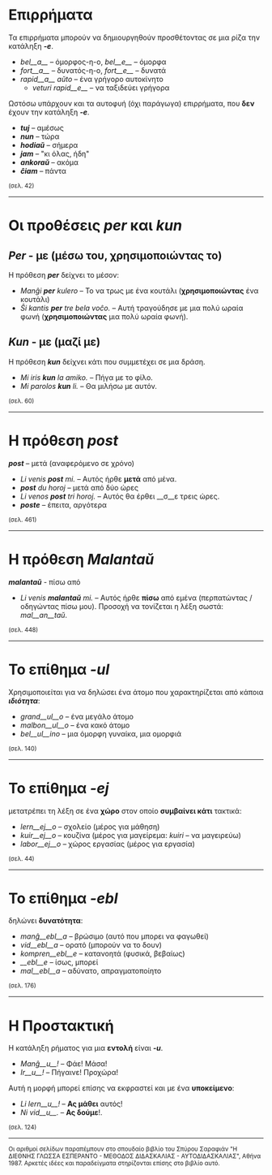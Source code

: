 # __Επιρρήματα__  
  
Τα επιρρήματα μπορούν να δημιουργηθούν προσθέτοντας σε μια ρίζα την κατάληξη *__-e__*.  
  
- *bel__a__* – όμορφος-η-ο, *bel__e__* – όμορφα
- *fort__a__* – δυνατός-η-ο, *fort__e__* – δυνατά
- *rapid__a__ aŭto* – ένα γρήγορο αυτοκίνητο
	- *veturi rapid__e__* – να ταξιδεύει γρήγορα

Ωστόσω υπάρχουν και τα αυτοφυή (όχι παράγωγα) επιρρήματα, που __δεν__ έχουν την κατάληξη *__-e__*.  

- *__tuj__* – αμέσως
- *__nun__* – τώρα
- *__hodiaŭ__* – σήμερα
- *__jam__* – "κι όλας, ήδη"
- *__ankoraŭ__* – ακόμα
- *__ĉiam__* – πάντα

<sub>(σελ. 42)</sub>

---

# Οι προθέσεις *__per__* και *__kun__* 

## *__Per__* - με (μέσω του, χρησιμοποιώντας το)

Η πρόθεση *__per__* δείχνει το μέσον:  
  
- *Manĝi __per__ kulero* – Το να τρως με ένα κουτάλι (__χρησιμοποιώντας__ ένα κουτάλι)
- *Ŝi kantis __per__ tre bela voĉo.* – Αυτή τραγούδησε με μια πολύ ωραία φωνή (__χρησιμοποιώντας__ μια πολύ ωραία φωνή).
 
## *__Kun__* - με (μαζί με)        

Η πρόθεση *__kun__* δείχνει κάτι που συμμετέχει σε μια δράση.  
  
- *Mi iris __kun__ la amiko.*    – Πήγα με το φίλο.
- *Mi parolos __kun__ li.*       – Θα μιλήσω με αυτόν.

<sub>(σελ. 60)</sub>

---

# Η πρόθεση *__post__* 

*__post__* – μετά (αναφερόμενο σε χρόνο)

- *Li venis __post__ mi.*   – Αυτός ήρθε __μετά__ από μένα.
- *__post__ du horoj* – μετά από δύο ώρες
- *Li venos __post__ tri horoj.* – Αυτός θα έρθει __σ__ε τρεις ώρες.
- *__poste__* – έπειτα, αργότερα

<sub>(σελ. 461)</sub>

---
# Η πρόθεση *__Malantaŭ__* 

*__malantaŭ__* - πίσω από

- *Li venis __malantaŭ__ mi.* – Αυτός ήρθε __πίσω__ από εμένα (περπατώντας / οδηγώντας πίσω μου).
Προσοχή να τονίζεται η λέξη σωστά: *mal__an__taŭ*. 

<sub>(σελ. 448)</sub>

--- 
# Το επίθημα *__-ul__* 

Χρησιμοποιείται για να δηλώσει ένα άτομο που χαρακτηρίζεται από κάποια *__ιδιότητα__*:

- *grand__ul__o*  – ένα μεγάλο άτομο
- *malbon__ul__o* – ένα κακό άτομο
- *bel__ul__ino*  – μια όμορφη γυναίκα, μια ομορφιά

<sub>(σελ. 140)</sub>

---
# Το επίθημα *__-ej__* 

μετατρέπει τη λέξη σε ένα __χώρο__ στον οποίο __συμβαίνει κάτι__ τακτικά:

- *lern__ej__o*  – σχολείο (μέρος για μάθηση)
- *kuir__ej__o*  – κουζίνα (μέρος για μαγείρεμα: *kuiri* – να μαγειρεύω)
- *labor__ej__o* – χώρος εργασίας (μέρος για εργασία)

<sub>(σελ. 44)</sub>

---

# Το επίθημα *__-ebl__* 

δηλώνει __δυνατότητα__:

- *manĝ__ebl__a* – βρώσιμο (αυτό που μπορει να φαγωθεί)
- *vid__ebl__a* – ορατό (μπορούν να το δουν)
- *kompren__ebl__e* – κατανοητά (φυσικά, βεβαίως)
- *__ebl__e* – ίσως, μπορεί
- *mal__ebl__a* – αδύνατο, απραγματοποίητο

<sub>(σελ. 176)</sub>

---

# __Η Προστακτική__ 

Η κατάληξη ρήματος για μια __εντολή__ είναι *__-u__*.

- *Manĝ__u__!*   – Φάε! Μάσα!
- *Ir__u__!*   – Πήγαινε! Προχώρα!

Αυτή η μορφή μπορεί επίσης να εκφραστεί και με ένα __υποκείμενο__:

- *Li lern__u__!* – __Ας μάθει__ αυτός!
- *Ni vid__u__.*  – __Ας δούμε__!.

<sub>(σελ. 124)</sub>

--- 

<sub>Οι αριθμοί σελίδων παραπέμπουν στο σπουδαίο βιβλίο του Σπύρου Σαραφιάν "Η ΔΙΕΘΝΗΣ ΓΛΩΣΣΑ ΕΣΠΕΡΑΝΤΟ - ΜΕΘΟΔΟΣ ΔΙΔΑΣΚΑΛΙΑΣ - ΑΥΤΟΔΙΔΑΣΚΑΛΙΑΣ", Αθήνα 1987. Αρκετές ιδέες και παραδείγματα στηρίζονται επίσης στο βιβλίο αυτό.</sub>
